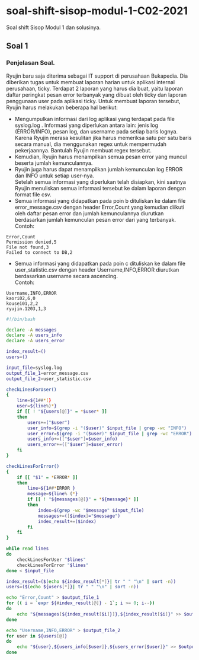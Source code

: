 # soal-shift-sisop-modul-1-C02-2021
Soal shift Sisop Modul 1 dan solusinya.

## Soal 1
### Penjelasan Soal.
Ryujin baru saja diterima sebagai IT support di perusahaan Bukapedia. Dia diberikan tugas untuk membuat laporan harian untuk aplikasi internal perusahaan, ticky. Terdapat 2 laporan yang harus dia buat, yaitu laporan daftar peringkat pesan error terbanyak yang dibuat oleh ticky dan laporan penggunaan user pada aplikasi ticky. Untuk membuat laporan tersebut, Ryujin harus melakukan beberapa hal berikut:
- Mengumpulkan informasi dari log aplikasi yang terdapat pada file syslog.log . Informasi yang diperlukan antara lain: jenis log (ERROR/INFO), pesan log, dan username pada setiap baris lognya. Karena Ryujin merasa kesulitan jika harus memeriksa satu per satu baris secara manual, dia menggunakan regex untuk mempermudah pekerjaannya. Bantulah Ryujin membuat regex tersebut.
- Kemudian, Ryujin harus menampilkan semua pesan error yang muncul beserta jumlah kemunculannya.
- Ryujin juga harus dapat menampilkan jumlah kemunculan log ERROR dan INFO untuk setiap user-nya.  
Setelah semua informasi yang diperlukan telah disiapkan, kini saatnya Ryujin menuliskan semua informasi tersebut ke dalam laporan dengan format file csv.
- Semua informasi yang didapatkan pada poin b dituliskan ke dalam file error_message.csv dengan header Error,Count yang kemudian diikuti oleh daftar pesan error dan jumlah kemunculannya diurutkan berdasarkan jumlah kemunculan pesan error dari yang terbanyak.  
Contoh:
```
Error,Count
Permission denied,5
File not found,3
Failed to connect to DB,2
```
- Semua informasi yang didapatkan pada poin c dituliskan ke dalam file user_statistic.csv dengan header Username,INFO,ERROR diurutkan berdasarkan username secara ascending.  
Contoh:
```
Username,INFO,ERROR
kaori02,6,0
kousei01,2,2
ryujin.1203,1,3
```
```bash
#!/bin/bash

declare -A messages
declare -A users_info
declare -A users_error

index_result=()
users=()

input_file=syslog.log
output_file_1=error_message.csv
output_file_2=user_statistic.csv

checkLinesForUser()
{
    line=${1##*(}
    user=${line%)*}
    if [[ ! "${users[@]}" = *$user* ]]
    then
        users+=("$user")
        user_info=$(grep -i "($user)" $input_file | grep -wc "INFO")
        user_error=$(grep -i "($user)" $input_file | grep -wc "ERROR")
        users_info+=(["$user"]=$user_info)
        users_error+=(["$user"]=$user_error)
    fi
}

checkLinesForError()
{
    if [[ "$1" = *ERROR* ]]
    then
        line=${1##*ERROR }
        message=${line% (*}
        if [[ ! "${messages[@]}" = *${message}* ]]
        then
            index=$(grep -wc "$message" $input_file)
            messages+=([$index]="$message")
            index_result+=($index)
        fi
    fi
}

while read lines
do
    checkLinesForUser "$lines"
    checkLinesForError "$lines"
done < $input_file

index_result=($(echo ${index_result[*]}| tr " " "\n" | sort -n))
users=($(echo ${users[*]}| tr " " "\n" | sort -n))

echo "Error,Count" > $output_file_1
for (( i = `expr ${#index_result[@]} - 1`; i >= 0; i--))
do
    echo "${messages[${index_result[$i]}]},${index_result[$i]}" >> $output_file_1
done

echo "Username,INFO,ERROR" > $output_file_2
for user in ${users[@]}
do
    echo "${user},${users_info[$user]},${users_error[$user]}" >> $output_file_2
done

```